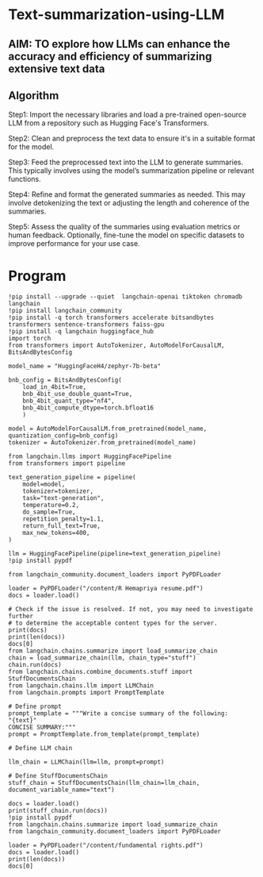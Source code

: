 # Text-summarization-using-LLM
## AIM:  TO explore how LLMs can enhance the accuracy and efficiency of summarizing extensive text data
## Algorithm

 Step1: Import the necessary libraries and load a pre-trained open-source LLM from a repository such as Hugging Face's Transformers.

 Step2: Clean and preprocess the text data to ensure it's in a suitable format for the model.
 
 Step3: Feed the preprocessed text into the LLM to generate summaries. This typically involves using the model’s summarization pipeline or relevant functions.
 
 Step4: Refine and format the generated summaries as needed. This may involve detokenizing the text or adjusting the length and coherence of the summaries.

 Step5: Assess the quality of the summaries using evaluation metrics or human feedback. Optionally, fine-tune the model on specific datasets to improve performance for your use case.

# Program
```
!pip install --upgrade --quiet  langchain-openai tiktoken chromadb langchain
!pip install langchain_community
!pip install -q torch transformers accelerate bitsandbytes transformers sentence-transformers faiss-gpu
!pip install -q langchain huggingface_hub
import torch
from transformers import AutoTokenizer, AutoModelForCausalLM, BitsAndBytesConfig

model_name = "HuggingFaceH4/zephyr-7b-beta"

bnb_config = BitsAndBytesConfig(
    load_in_4bit=True,
    bnb_4bit_use_double_quant=True,
    bnb_4bit_quant_type="nf4",
    bnb_4bit_compute_dtype=torch.bfloat16
    )

model = AutoModelForCausalLM.from_pretrained(model_name, quantization_config=bnb_config)
tokenizer = AutoTokenizer.from_pretrained(model_name)

from langchain.llms import HuggingFacePipeline
from transformers import pipeline

text_generation_pipeline = pipeline(
    model=model,
    tokenizer=tokenizer,
    task="text-generation",
    temperature=0.2,
    do_sample=True,
    repetition_penalty=1.1,
    return_full_text=True,
    max_new_tokens=400,
)

llm = HuggingFacePipeline(pipeline=text_generation_pipeline)
!pip install pypdf

from langchain_community.document_loaders import PyPDFLoader

loader = PyPDFLoader("/content/R Hemapriya resume.pdf")
docs = loader.load()

# Check if the issue is resolved. If not, you may need to investigate further
# to determine the acceptable content types for the server.
print(docs)
print(len(docs))
docs[0]
from langchain.chains.summarize import load_summarize_chain
chain = load_summarize_chain(llm, chain_type="stuff")
chain.run(docs)
from langchain.chains.combine_documents.stuff import StuffDocumentsChain
from langchain.chains.llm import LLMChain
from langchain.prompts import PromptTemplate

# Define prompt
prompt_template = """Write a concise summary of the following:
"{text}"
CONCISE SUMMARY:"""
prompt = PromptTemplate.from_template(prompt_template)

# Define LLM chain

llm_chain = LLMChain(llm=llm, prompt=prompt)

# Define StuffDocumentsChain
stuff_chain = StuffDocumentsChain(llm_chain=llm_chain, document_variable_name="text")

docs = loader.load()
print(stuff_chain.run(docs))
!pip install pypdf
from langchain.chains.summarize import load_summarize_chain
from langchain_community.document_loaders import PyPDFLoader

loader = PyPDFLoader("/content/fundamental rights.pdf")
docs = loader.load()
print(len(docs))
docs[0]
```
